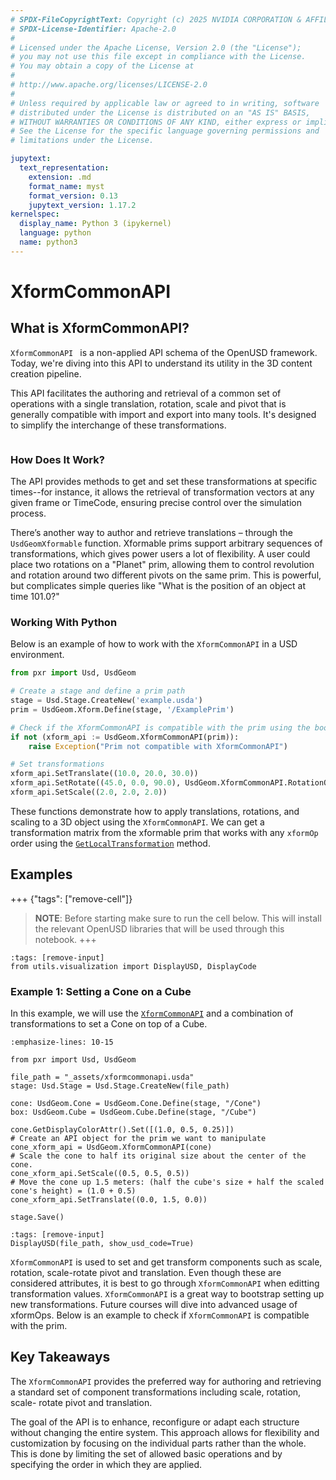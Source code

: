 ```yaml
---
# SPDX-FileCopyrightText: Copyright (c) 2025 NVIDIA CORPORATION & AFFILIATES. All rights reserved.
# SPDX-License-Identifier: Apache-2.0
#
# Licensed under the Apache License, Version 2.0 (the "License");
# you may not use this file except in compliance with the License.
# You may obtain a copy of the License at
#
# http://www.apache.org/licenses/LICENSE-2.0
#
# Unless required by applicable law or agreed to in writing, software
# distributed under the License is distributed on an "AS IS" BASIS,
# WITHOUT WARRANTIES OR CONDITIONS OF ANY KIND, either express or implied.
# See the License for the specific language governing permissions and
# limitations under the License.

jupytext:
  text_representation:
    extension: .md
    format_name: myst
    format_version: 0.13
    jupytext_version: 1.17.2
kernelspec:
  display_name: Python 3 (ipykernel)
  language: python
  name: python3
---
```

# XformCommonAPI

## What is XformCommonAPI?
`XformCommonAPI ` is a non-applied API schema of the OpenUSD framework. Today, we're diving into this API to understand its utility in the 3D content creation pipeline.

This API facilitates the authoring and retrieval of a common set of operations with a single translation, rotation, scale and pivot that is generally compatible with import and export into many tools. It's designed to simplify the interchange of these transformations.

```{kaltura} 1_tx9y8k5c
```

### How Does It Work?

The API provides methods to get and set these transformations at specific times--for instance, it allows the retrieval of transformation vectors at any
given frame or TimeCode, ensuring precise control over the simulation process.

There’s another way to author and retrieve translations – through the `UsdGeomXformable` function. Xformable prims support arbitrary sequences of transformations, which gives power users a lot of flexibility. A user could place two rotations on a "Planet" prim, allowing them to control revolution and rotation around two different pivots on the same prim. This is powerful, but complicates simple queries like "What is the position of an object at time 101.0?"

### Working With Python

Below is an example of how to work with the `XformCommonAPI` in a USD environment.

``` python 
from pxr import Usd, UsdGeom

# Create a stage and define a prim path
stage = Usd.Stage.CreateNew('example.usda')
prim = UsdGeom.Xform.Define(stage, '/ExamplePrim')

# Check if the XformCommonAPI is compatible with the prim using the bool operator 
if not (xform_api := UsdGeom.XformCommonAPI(prim)):
    raise Exception("Prim not compatible with XformCommonAPI")

# Set transformations
xform_api.SetTranslate((10.0, 20.0, 30.0))
xform_api.SetRotate((45.0, 0.0, 90.0), UsdGeom.XformCommonAPI.RotationOrderXYZ)
xform_api.SetScale((2.0, 2.0, 2.0))
```

These functions demonstrate how to apply translations, rotations, and scaling to a 3D object using the `XformCommonAPI`. We can get a transformation matrix
from the xformable prim that works with any `xformOp` order using the [`GetLocalTransformation`](https://openusd.org/release/api/class_usd_geom_xformable.html#a9a04ccb1ba8aa16e8cc1e878c2c92969) method.

## Examples

+++ {"tags": ["remove-cell"]}
>**NOTE**: Before starting make sure to run the cell below. This will install the relevant OpenUSD libraries that will be used through this notebook.
+++
```{code-cell}
:tags: [remove-input]
from utils.visualization import DisplayUSD, DisplayCode
```

### Example 1: Setting a Cone on a Cube

In this example, we will use the [`XformCommonAPI`](https://openusd.org/release/api/class_usd_geom_xform_common_a_p_i.html) and a combination of transformations to set a Cone on top of a Cube.

```{code-cell}
:emphasize-lines: 10-15

from pxr import Usd, UsdGeom

file_path = "_assets/xformcommonapi.usda"
stage: Usd.Stage = Usd.Stage.CreateNew(file_path)

cone: UsdGeom.Cone = UsdGeom.Cone.Define(stage, "/Cone")
box: UsdGeom.Cube = UsdGeom.Cube.Define(stage, "/Cube")

cone.GetDisplayColorAttr().Set([(1.0, 0.5, 0.25)])
# Create an API object for the prim we want to manipulate
cone_xform_api = UsdGeom.XformCommonAPI(cone)
# Scale the cone to half its original size about the center of the cone.
cone_xform_api.SetScale((0.5, 0.5, 0.5))
# Move the cone up 1.5 meters: (half the cube's size + half the scaled cone's height) = (1.0 + 0.5)
cone_xform_api.SetTranslate((0.0, 1.5, 0.0))

stage.Save()
```
```{code-cell}
:tags: [remove-input]
DisplayUSD(file_path, show_usd_code=True)
```

`XformCommonAPI` is used to set and get transform components such as scale, rotation, scale-rotate pivot and translation. Even though these are considered attributes, it is best to go through `XformCommonAPI` when editting transformation values. `XformCommonAPI` is a great way to bootstrap setting up new transformations. Future courses will dive into advanced usage of xformOps. Below is an example to check if `XformCommonAPI` is compatible with the prim.


## Key Takeaways

The `XformCommonAPI` provides the preferred way for authoring and retrieving a standard set of component transformations including scale, rotation, scale-
rotate pivot and translation.

The goal of the API is to enhance, reconfigure or adapt each structure without changing the entire system. This approach allows for flexibility and customization by focusing on the individual parts rather than the whole. This is done by limiting the set of allowed basic operations and by specifying the order in which they are applied.
